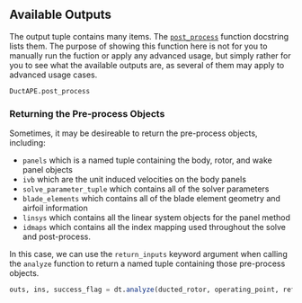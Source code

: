 ## Available Outputs

The output tuple contains many items.
The [`post_process`](@ref "DuctAPE.post_process") function docstring lists them.
The purpose of showing this function here is not for you to manually run the fuction or apply any advanced usage, but simply rather for you to see what the available outputs are, as several of them may apply to advanced usage cases.

```@docs; canonical=false
DuctAPE.post_process
```

### Returning the Pre-process Objects

Sometimes, it may be desireable to return the pre-process objects, including:

- `panels` which is a named tuple containing the body, rotor, and wake panel objects
- `ivb` which are the unit induced velocities on the body panels
- `solve_parameter_tuple` which contains all of the solver parameters
- `blade_elements` which contains all of the blade element geometry and airfoil information
- `linsys` which contains all the linear system objects for the panel method
- `idmaps` which contains all the index mapping used throughout the solve and post-process.

In this case, we can use the `return_inputs` keyword argument when calling the `analyze` function to return a named tuple containing those pre-process objects.

```julia
outs, ins, success_flag = dt.analyze(ducted_rotor, operating_point, reference_parameters; return_inputs=true)
```

